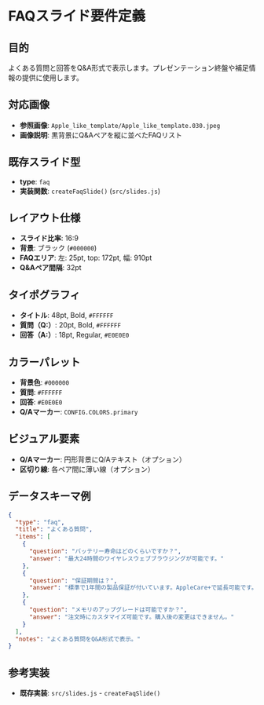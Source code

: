 # FAQスライド要件定義

## 目的
よくある質問と回答をQ&A形式で表示します。プレゼンテーション終盤や補足情報の提供に使用します。

## 対応画像
- **参照画像**: `Apple_like_template/Apple_like_template.030.jpeg`
- **画像説明**: 黒背景にQ&Aペアを縦に並べたFAQリスト

## 既存スライド型
- **type**: `faq`
- **実装関数**: `createFaqSlide()` (`src/slides.js`)

## レイアウト仕様
- **スライド比率**: 16:9
- **背景**: ブラック (`#000000`)
- **FAQエリア**: 左: 25pt, top: 172pt, 幅: 910pt
- **Q&Aペア間隔**: 32pt

## タイポグラフィ
- **タイトル**: 48pt, Bold, `#FFFFFF`
- **質問（Q:）**: 20pt, Bold, `#FFFFFF`
- **回答（A:）**: 18pt, Regular, `#E0E0E0`

## カラーパレット
- **背景色**: `#000000`
- **質問**: `#FFFFFF`
- **回答**: `#E0E0E0`
- **Q/Aマーカー**: `CONFIG.COLORS.primary`

## ビジュアル要素
- **Q/Aマーカー**: 円形背景にQ/Aテキスト（オプション）
- **区切り線**: 各ペア間に薄い線（オプション）

## データスキーマ例
```json
{
  "type": "faq",
  "title": "よくある質問",
  "items": [
    {
      "question": "バッテリー寿命はどのくらいですか？",
      "answer": "最大24時間のワイヤレスウェブブラウジングが可能です。"
    },
    {
      "question": "保証期間は？",
      "answer": "標準で1年間の製品保証が付いています。AppleCare+で延長可能です。"
    },
    {
      "question": "メモリのアップグレードは可能ですか？",
      "answer": "注文時にカスタマイズ可能です。購入後の変更はできません。"
    }
  ],
  "notes": "よくある質問をQ&A形式で表示。"
}
```

## 参考実装
- **既存実装**: `src/slides.js` - `createFaqSlide()`
